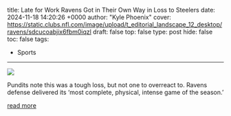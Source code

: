 title: Late for Work Ravens Got in Their Own Way in Loss to Steelers
date: 2024-11-18 14:20:26 +0000
author: "Kyle Phoenix"
cover: https://static.clubs.nfl.com/image/upload/t_editorial_landscape_12_desktop/ravens/sdcucoabjix6fbm0iqzl
draft: false
top: false
type: post
hide: false
toc: false
tags:
  - Sports
---

![](https://static.clubs.nfl.com/image/upload/t_editorial_landscape_12_desktop/ravens/sdcucoabjix6fbm0iqzl)

Pundits note this was a tough loss, but not one to overreact to. Ravens defense delivered its ‘most complete, physical, intense game of the season.’

[read more](https://www.baltimoreravens.com/news/late-for-work-ravens-got-in-their-own-way-in-loss-to-steelers)
